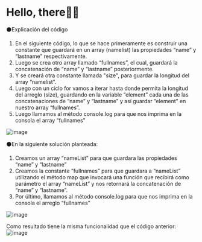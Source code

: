 # Hello, there👋👋

⚫Explicación del código
1.	En el siguiente código, lo que se hace primeramente es construir una constante que guardará en un array (namelist) las propiedades “name” y “lastname” respectivamente.
2.	Luego se crea otro array llamado “fullnames”, el cual, guardará la concatenación de “name” y “lastname” posteriormente.
3.	Y se creará otra constante llamada "size", para guardar la longitud del array “namelist”.
4.	Luego con un ciclo for vamos a iterar hasta donde permita la longitud del arreglo (size), guardando en la variable “element” cada una de las concatenaciones de “name” y “lastname” y así guardar “element” en nuestro array “fullnames”.
5.	Luego llamamos al método console.log para que nos imprima en la consola el array “fullnames”

![image](https://user-images.githubusercontent.com/90517708/235788322-75bb0657-a8ee-4dab-9dea-9f3693744521.png)

⚫En la siguiente solución planteada:
1.	Creamos un array “nameList” para que guardara las propiedades “name” y “lastname”
2.	Creamos la constante “fullnames” para que guardara a “nameList” utilizando el método map que invocará una función que recibirá como parámetro el array “nameList” y nos retornará la concatenación de “name” y “lastname”.
3.	Por último, llamamos al método console.log para que nos imprima en la consola el arreglo “fullnames”

![image](https://user-images.githubusercontent.com/90517708/235790290-37bc5584-6784-4559-802b-5866661e8191.png)

Como resultado tiene la misma funcionalidad que el código anterior:
![image](https://user-images.githubusercontent.com/90517708/235792462-78abe00d-2e1e-4761-b84a-f26f0d12dcb0.png)

